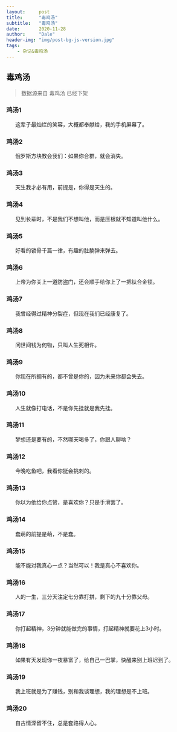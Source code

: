 ```yaml
---
layout:     post
title:      "毒鸡汤"
subtitle:   "毒鸡汤"
date:       2020-11-28
author:     "Dale"
header-img: "img/post-bg-js-version.jpg"
tags:
    - 杂记&毒鸡汤 
---
```


## 毒鸡汤
> 数据源来自 毒鸡汤 已经下架 

### 鸡汤1
&#160;&#160; &#160; &#160;这辈子最灿烂的笑容，大概都奉献给，我的手机屏幕了。

### 鸡汤2
&#160;&#160; &#160; &#160;俄罗斯方块教会我们：如果你合群，就会消失。

### 鸡汤3
&#160;&#160; &#160; &#160;天生我才必有用，前提是，你得是天生的。

### 鸡汤4
&#160;&#160; &#160; &#160;见到长辈时，不是我们不想叫他，而是压根就不知道叫他什么。

### 鸡汤5
&#160;&#160; &#160; &#160;好看的锁骨千篇一律，有趣的肚腩弹来弹去。

### 鸡汤6
&#160;&#160; &#160; &#160;上帝为你关上一道防盗门，还会顺手给你上了一把钛合金锁。

### 鸡汤7
&#160;&#160; &#160; &#160;我曾经得过精神分裂症，但现在我们已经康复了。

### 鸡汤8
&#160;&#160; &#160; &#160;问世间钱为何物，只叫人生死相许。

### 鸡汤9
&#160;&#160; &#160; &#160;你现在所拥有的，都不曾是你的，因为未来你都会失去。

### 鸡汤10
&#160;&#160; &#160; &#160;人生就像打电话，不是你先挂就是我先挂。

### 鸡汤11
&#160;&#160; &#160; &#160;梦想还是要有的，不然哪天喝多了，你跟人聊啥？

### 鸡汤12
&#160;&#160; &#160; &#160;今晚吃鱼吧，我看你挺会挑刺的。

### 鸡汤13
&#160;&#160; &#160; &#160;你以为他给你点赞，是喜欢你？只是手滑罢了。

### 鸡汤14
&#160;&#160; &#160; &#160;蠢萌的前提是萌，不是蠢。

### 鸡汤15
&#160;&#160; &#160; &#160;能不能对我真心一点？当然可以！我是真心不喜欢你。

### 鸡汤16
&#160;&#160; &#160; &#160;人的一生，三分天注定七分靠打拼，剩下的九十分靠父母。

### 鸡汤17
&#160;&#160; &#160; &#160;你打起精神，3分钟就能做完的事情，打起精神就要花上3小时。

### 鸡汤18
&#160;&#160; &#160; &#160;如果有天发现你一夜暴富了，给自己一巴掌，快醒来别上班迟到了。

### 鸡汤19
&#160;&#160; &#160; &#160;我上班就是为了赚钱，别和我谈理想，我的理想是不上班。

### 鸡汤20
&#160;&#160; &#160; &#160;自古情深留不住，总是套路得人心。
